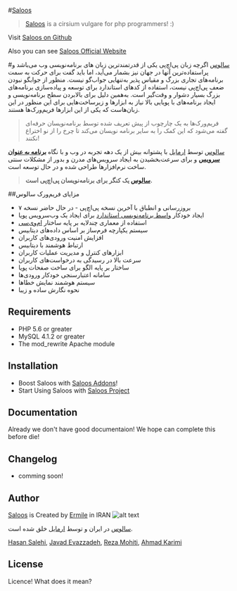 #[Saloos]
> [Saloos] is a cirsium vulgare for php programmers! :)

Visit [Saloos on Github]

Also you can see [Saloos Official Website]

#[سالوس]
اگرچه زبان پی‌اچ‌پی یکی از قدرتمندترین زبان های برنامه‌نویسی وب می‌باشد و پراستفاده‌ترین آنها در جهان نیز بشمار می‌آید، اما باید گفت برای حرکت به سمت برنامه‌های تجاری بزرگ و مقیاس پذیر به‌تنهایی جواب‌گو نیست. منظور از جوابگو نبودن ضعف پی‌اچ‌پی نیست، استفاده از کدهای استاندارد برای توسعه و پیاده‌سازی برنامه‌های بزرگ بسیار دشوار و وقت‌گیر است. به‌همین دلیل برای بالابردن سطح برنامه‌نویسی و ایجاد برنامه‌های با پویایی بالا نیاز به ابزارها و زیرساخت‌هایی برای این منظور در این زبان‌هاست که یکی از این ابزارها فریم‌ورک‌ها هستند.


> فریم‌ورک‌ها به یک چارچوب از پیش تعریف شده توسط برنامه‌نویسان حرفه‌ای گفته می‌شود که این کمک را به سایر برنامه نویسان می‌کند تا چرخ را از نو اختراع نکنند!


[سالوس] توسط [ارمایل] با پشتوانه بیش از یک دهه تجربه در وب و با نگاه **[برنامه به عنوان سرویس]** و برای سرعت‌بخشیدن به ایجاد سرویس‌های مدرن و بدور از مشکلات سنتی ساخت نرم‌افزارها طراحی شده و در حال توسعه است.

> **[سالوس] یک کنگر برای برنامه‌نویسان پی‌اچ‌پی است.**


##مزایای فریم‌ورک سالوس
 * بروزرسانی و انطباق با آخرین نسخه پی‌اچ‌پی - در حال حاضر نسخه ۷
 * ایجاد خودکار [واسط برنامه‌نویسی استاندارد] برای ایجاد یک وب‌سرویس پویا
 * استفاده از معماری چندلایه بر پایه ساختار [ام‌وی‌سی]
 * سیستم یکپارچه فرم‌ساز بر اساس داده‌های دیتابیس
 * افزایش امنیت ورودی‌های کاربران
 * ارتباط هوشمند با دیتابیس
 * ابزارهای کنترل و مدیریت عملیات کاربران
 * سرعت بالا در رسیدگی به درخواست‌های کاربران
 * ساختار بر پایه الگو برای ساخت صفحات پویا
 * سامانه اعتبارسنجی خودکار ورودی‌ها
 * سیستم هوشمند نمایش خطاها
 * نحوه نگارش ساده و زیبا



Requirements
------------
 * PHP 5.6 or greater
 * MySQL 4.1.2 or greater
 * The mod_rewrite Apache module


Installation
------------
 * Boost Saloos with [Saloos Addons]!
 * Start Using Saloos with [Saloos Project]


Documentation
-------------
Already we don't have good documentaion! We hope can complete this before die!


Changelog
---------
 * comming soon!


Author
------
[Saloos] is Created by [Ermile] in IRAN ![alt text][logo]

[سالوس] در ایران و توسط [ارمایل] خلق شده است.

[Hasan Salehi], [Javad Evazzadeh], [Reza Mohiti], [Ahmad Karimi]


License
-------
Licence! What does it mean?



[Ermile]: <http://ermile.com>
[ارمایل]: <http://ermile.ir>
[Saloos on Github]: <https://github.com/Ermile/Saloos>
[Saloos Official Website]: <http://saloos.ir>
[Saloos]: <http://saloos.ir>
[سالوس]: <http://saloos.ir>
[Saloos Addons]: <https://github.com/Ermile/Saloos-Addons>
[Saloos Project]: <https://github.com/Ermile/Saloos-Project>
[Hasan Salehi]: <http://github.com/baravak>
[Javad Evazzadeh]: <http://evazzadeh.com>
[Reza Mohiti]: <https://github.com/rmbiqarar>
[Ahmad Karimi]: <https://github.com/ahmadkarimi1991>
[logo]: http://ermile.com/static/images/logo.png "Ermile ارمایل"
[برنامه به عنوان سرویس]:<https://en.wikipedia.org/wiki/Software_as_a_service>
[واسط برنامه‌نویسی استاندارد]: <https://en.wikipedia.org/wiki/Representational_state_transfer>
[ام‌وی‌سی]: <https://en.wikipedia.org/wiki/Model–view–controller>
